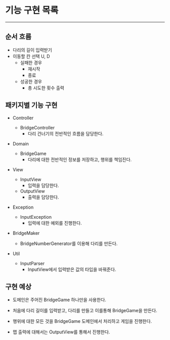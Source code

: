 # 기능 구현 목록

---

## 순서 흐름

- 다리의 길이 입력받기
- 이동할 칸 선택 U, D
  - 실패한 경우
    - 재시작
    - 종료
  - 성공한 경우
    - 총 시도한 횟수 출력

## 패키지별 기능 구현

- Controller
  - BridgeController
    - 다리 건너기의 전반적인 흐름을 담당한다.

- Domain
  - BridgeGame
    - 다리에 대한 전반적인 정보를 저장하고, 행위를 책임진다.

- View
  - InputView
    - 입력을 담당한다.
  - OutputView
    - 출력을 담당한다.

- Exception
  - InputException
    - 입력에 대한 예외를 진행한다.

- BridgeMaker
  - BridgeNumberGenerator를 이용해 다리를 만든다.

- Util
  - InputParser
    - InputView에서 입력받은 값의 타입을 바꿔준다.

## 구현 예상

- 도메인은 주어진 BridgeGame 하나만을 사용한다.
- 처음에 다리 길이를 입력받고, 다리를 만들고 이를통해 BridgeGame을 만든다.
- 행위에 대한 모든 것을 BridgeGame 도메인에서 처리하고 게임을 진행한다.

- 맵 출력에 대해서는 OutputView를 통해서 진행한다.
